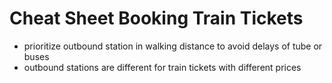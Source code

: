 # Cheat Sheet Booking Train Tickets

- prioritize outbound station in walking distance to avoid delays of tube
or buses
- outbound stations are different for train tickets with different prices

